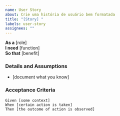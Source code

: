```yaml
---
name: User Story
about: Crie uma história de usuário bem formatada
title: "[Story] "
labels: user-story
assignees: ""
---
```


**As a** [role]  
**I need** [function]  
**So that** [benefit]

### Details and Assumptions
* [document what you know]

### Acceptance Criteria
```gherkin
Given [some context]
When [certain action is taken]
Then [the outcome of action is observed]